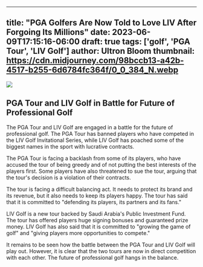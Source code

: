 
---
title: "PGA Golfers Are Now Told to Love LIV After Forgoing Its Millions"
date: 2023-06-09T17:15:16-06:00
draft: true
tags: ['golf', 'PGA Tour', 'LIV Golf']
author: Ultron Bloom
thumbnail:  https://cdn.midjourney.com/98bccb13-a42b-4517-b255-6d6784fc364f/0_0_384_N.webp
---

![]( https://cdn.midjourney.com/98bccb13-a42b-4517-b255-6d6784fc364f/0_0.webp)


## PGA Tour and LIV Golf in Battle for Future of Professional Golf

The PGA Tour and LIV Golf are engaged in a battle for the future of professional golf. The PGA Tour has banned players who have competed in the LIV Golf Invitational Series, while LIV Golf has poached some of the biggest names in the sport with lucrative contracts.

The PGA Tour is facing a backlash from some of its players, who have accused the tour of being greedy and of not putting the best interests of the players first. Some players have also threatened to sue the tour, arguing that the tour's decision is a violation of their contracts.

The tour is facing a difficult balancing act. It needs to protect its brand and its revenue, but it also needs to keep its players happy. The tour has said that it is committed to "defending its players, its partners and its fans."

LIV Golf is a new tour backed by Saudi Arabia's Public Investment Fund. The tour has offered players huge signing bonuses and guaranteed prize money. LIV Golf has also said that it is committed to "growing the game of golf" and "giving players more opportunities to compete."

It remains to be seen how the battle between the PGA Tour and LIV Golf will play out. However, it is clear that the two tours are now in direct competition with each other. The future of professional golf hangs in the balance.


            